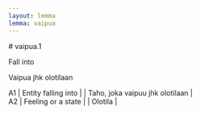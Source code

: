 ```yaml
---
layout: lemma
lemma: vaipua
---
```


<div class="sense">
# <span class="sensename">vaipua.1</span>

<span class="description">Fall into</span>

<span class="description">Vaipua jhk olotilaan</span>

A1 | Entity falling into |   | Taho, joka vaipuu jhk olotilaan |  
A2 | Feeling or a state |   | Olotila |  

</div>


